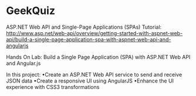 # GeekQuiz
ASP.NET Web API and Single-Page Applications (SPAs)
Tutorial: http://www.asp.net/web-api/overview/getting-started-with-aspnet-web-api/build-a-single-page-application-spa-with-aspnet-web-api-and-angularjs

Hands On Lab: Build a Single Page Application (SPA) with ASP.NET Web API and Angular.js

In this project:
•Create an ASP.NET Web API service to send and receive JSON data
•Create a responsive UI using AngularJS
•Enhance the UI experience with CSS3 transformations
